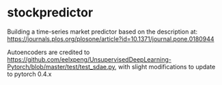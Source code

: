 # stockpredictor

Building a time-series market predictor based on the description at: https://journals.plos.org/plosone/article?id=10.1371/journal.pone.0180944

Autoencoders are credited to https://github.com/eelxpeng/UnsupervisedDeepLearning-Pytorch/blob/master/test/test_sdae.py, with slight modifications to update to pytorch 0.4.x

